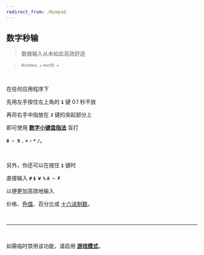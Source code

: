 ```yaml
---
redirect_from: /Numpad
---
```


## 数字秒输

> 数据输入从未如此高效舒适

> <small>`Windows ✔` `macOS ✔`</small>

<br>

在任何应用程序下

先用左手按住左上角的 **`1`** 键 0.1 秒不放

再将右手中指放在 **`J`** 键的突起部分上

即可使用 [**数字小键盘指法**](https://www.baidu.com/s?wd=数字小键盘指法) 盲打

**`0 ~ 9` `.` `+` `-` `*` `/`**。

<br>

另外，你还可以在按住 **`1`** 键时

直接输入 **`#` `$` `￥` `%` `A ~ F`**

以便更加高效地输入

价格、[色值](https://www.baidu.com/s?wd=色值)、百分比或 [十六进制数](https://www.baidu.com/s?wd=十六进制数)。

<br>

---

<br>

如需临时禁用该功能，请启用 [**游戏模式**](/game)。

